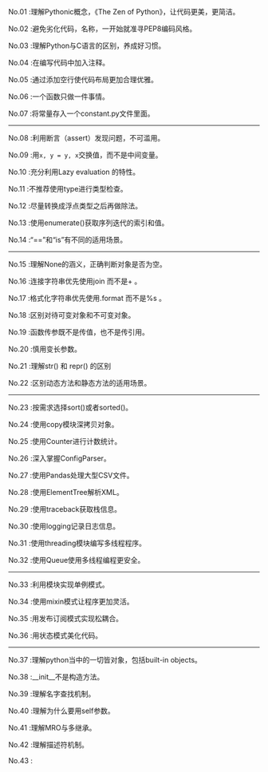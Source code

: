 No.01 :理解Pythonic概念，《The Zen of Python》，让代码更美，更简洁。

No.02 :避免劣化代码，名称，一开始就准寻PEP8编码风格。

No.03 :理解Python与C语言的区别，养成好习惯。

No.04 :在编写代码中加入注释。

No.05 :通过添加空行使代码布局更加合理优雅。

No.06 :一个函数只做一件事情。

No.07 :将常量存入一个constant.py文件里面。

***********

No.08 :利用断言（assert）发现问题，不可滥用。

No.09 :用```x, y = y, x```交换值，而不是中间变量。

No.10 :充分利用Lazy evaluation 的特性。

[Lazy evaluation]: https://en.wikipedia.org/wiki/Lazy_evaluation	"维基百科"

No.11 :不推荐使用type进行类型检查。

No.12 :尽量转换成浮点类型之后再做除法。

No.13 :使用enumerate()获取序列迭代的索引和值。

No.14 :“==”和“is”有不同的适用场景。

***************

No.15 :理解None的涵义，正确判断对象是否为空。

No.16 :连接字符串优先使用join 而不是+ 。

No.17 :格式化字符串优先使用.format 而不是%s 。

No.18 :区别对待可变对象和不可变对象。

No.19 :函数传参既不是传值，也不是传引用。

No.20 :慎用变长参数。

No.21 :理解str() 和 repr() 的区别

No.22 :区别动态方法和静态方法的适用场景。

*********

No.23 :按需求选择sort()或者sorted()。

No.24 :使用copy模块深拷贝对象。

No.25 :使用Counter进行计数统计。

No.26 :深入掌握ConfigParser。

No.27 :使用Pandas处理大型CSV文件。

No.28 :使用ElementTree解析XML。

No.29 :使用traceback获取栈信息。

No.30 :使用logging记录日志信息。

No.31 :使用threading模块编写多线程程序。

No.32 :使用Queue使用多线程编程更安全。

***********

No.33 :利用模块实现单例模式。

No.34 :使用mixin模式让程序更加灵活。

No.35 :用发布订阅模式实现松耦合。

No.36 :用状态模式美化代码。

***********

No.37 :理解python当中的一切皆对象，包括built-in objects。

No.38 :\_\_init\_\_不是构造方法。

No.39 :理解名字查找机制。

No.40 :理解为什么要用self参数。

No.41 :理解MRO与多继承。

No.42 :理解描述符机制。

No.43 :